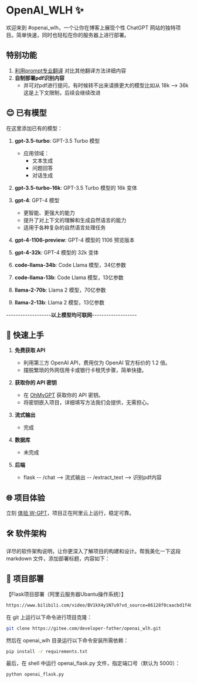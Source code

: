 # OpenAI_WLH ✨

欢迎来到 #openai_wlh，一个让你在博客上展现个性 ChatGPT 网站的独特项目。简单快速，同时也轻松在你的服务器上进行部署。

## 特别功能

1. [利用prompt专业翻译](https://www.bilibili.com/read/cv28100058/?jump_opus=1) 对比其他翻译方法详细内容
2. **自制部署pdf识别内容**
   - 并可对pdf进行提问，有时候转不出来请换更大的模型比如从 18k --> 36k 这是上下文限制，后续会继续改进

## 😊 已有模型

在这里添加已有的模型：

1. **gpt-3.5-turbo**: GPT-3.5 Turbo 模型
   - 应用领域：
     - 文本生成
     - 问题回答
     - 对话生成

2. **gpt-3.5-turbo-16k**: GPT-3.5 Turbo 模型的 16k 变体

3. **gpt-4**: GPT-4 模型
   - 更智能、更强大的能力
   - 提升了对上下文的理解和生成自然语言的能力
   - 适用于各种复杂的自然语言处理任务

4. **gpt-4-1106-preview**: GPT-4 模型的 1106 预览版本

5. **gpt-4-32k**: GPT-4 模型的 32k 变体

6. **code-llama-34b**: Code Llama 模型，34亿参数

7. **code-llama-13b**: Code Llama 模型，13亿参数

8. **llama-2-70b**: Llama 2 模型，70亿参数

9. **llama-2-13b**: Llama 2 模型，13亿参数


-------------------**以上模型均可联网**-------------------

## 🚀 快速上手

1. **免费获取 API**
   - 利用第三方 OpenAI API，费用仅为 OpenAI 官方标价的 1.2 倍。
   - 摆脱繁琐的外网信用卡或银行卡租凭步骤，简单快捷。

2. **获取你的 API 密钥**
   - 在 [OhMyGPT](https://www.ohmygpt.com?aff=BDnMSilC) 获取你的 API 密钥。
   - 将密钥嵌入项目，详细填写方法我们会提供，无需担心。

3. **流式输出**
   - 完成

3. **数据库**
   - 未完成

4. **后端**
   - flask 
   -- /chat --> 流式输出
   -- /extract_text --> 识别pdf内容

## 🌐 项目体验

立刻 [体验 W-GPT](http://8.138.104.244)，项目正在阿里云上运行，稳定可靠。

## 🛠️ 软件架构

详尽的软件架构说明，让你更深入了解项目的构建和设计。帮我美化一下这段 markdown 文件，添加部署标题，内容如下：

## 🚀 项目部署
【Flask项目部署（阿里云服务器Ubantu操作系统）】
```bash
https://www.bilibili.com/video/BV1kX4y1N7u9?vd_source=86128f0caacbd1f48d8ba64b076f5197
```

在 git 上运行以下命令进行项目克隆：

```bash
git clone https://gitee.com/developer-father/openai_wlh.git
```

然后在 openai_wlh 目录运行以下命令安装所需依赖：

```bash
pip install -r requirements.txt
```

最后，在 shell 中运行 openai_flask.py 文件，指定端口号（默认为 5000）：

```bash
python openai_flask.py
```